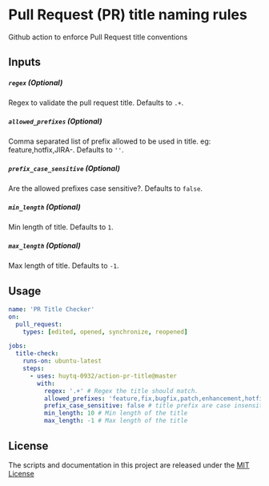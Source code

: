 # Pull Request (PR) title naming rules

Github action to enforce Pull Request title conventions

## Inputs

##### `regex` (**Optional**)
Regex to validate the pull request title. Defaults to `.+`.

##### `allowed_prefixes` (**Optional**)
Comma separated list of prefix allowed to be used in title. eg: feature,hotfix,JIRA-. Defaults to `''`.

##### `prefix_case_sensitive` (**Optional**)
Are the allowed prefixes case sensitive?. Defaults to `false`.

##### `min_length` (**Optional**)
Min length of title. Defaults to `1`.

##### `max_length` (**Optional**)
Max length of title. Defaults to `-1`.

## Usage

```yaml
name: 'PR Title Checker'
on: 
  pull_request:
    types: [edited, opened, synchronize, reopened]

jobs:
  title-check:
    runs-on: ubuntu-latest
    steps:
      - uses: huytq-0932/action-pr-title@master
        with:
          regex: '.+' # Regex the title should match.
          allowed_prefixes: 'feature,fix,bugfix,patch,enhancement,hotfix' # title should start with the given prefix
          prefix_case_sensitive: false # title prefix are case insensitive
          min_length: 10 # Min length of the title
          max_length: -1 # Max length of the title
```

## License
The scripts and documentation in this project are released under the [MIT License](./LICENSE)
